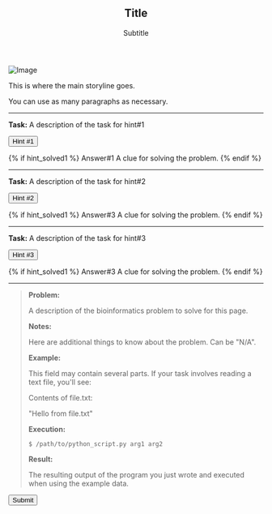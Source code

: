 <header class="major special">
	<h2>Title</h2>
    <p> Subtitle </p>
</header>

![Image](/path/to/img.jpg "Title")

This is where the main storyline goes.

You can use as many paragraphs as necessary.

---

**Task:** A description of the task for hint#1

<form action="" method="post">
    <input type="submit" value="Hint #1" class="button" name="tutorial_hint1">
</form>

{% if hint_solved1 %}
Answer#1 A clue for solving the problem.
{% endif %}

---

**Task:** A description of the task for hint#2

<form action="" method="post">
    <input type="submit" value="Hint #2" class="button" name="tutorial_hint1">
</form>

{% if hint_solved1 %}
Answer#3 A clue for solving the problem.
{% endif %}

---

**Task:** A description of the task for hint#3

<form action="" method="post">
    <input type="submit" value="Hint #3" class="button" name="tutorial_hint1">
</form>

{% if hint_solved1 %}
Answer#3 A clue for solving the problem.
{% endif %}

---

>**Problem:**
>
>A description of the bioinformatics problem to solve for this page. 
>
>**Notes:**
>
>Here are additional things to know about the problem. Can be "N/A".
>
>**Example:**
>
>This field may contain several parts. If your task involves reading a text file, you'll see:
>
>Contents of file.txt:
>
>"Hello from file.txt"
>
>**Execution:**
>
>`$ /path/to/python_script.py arg1 arg2`
>
>**Result:**
>
>The resulting output of the program you just wrote and executed when using the example data.

<form action="" method="post">
    <input type="submit" value="Submit" class="special" name="tutorial_sum">
</form>
